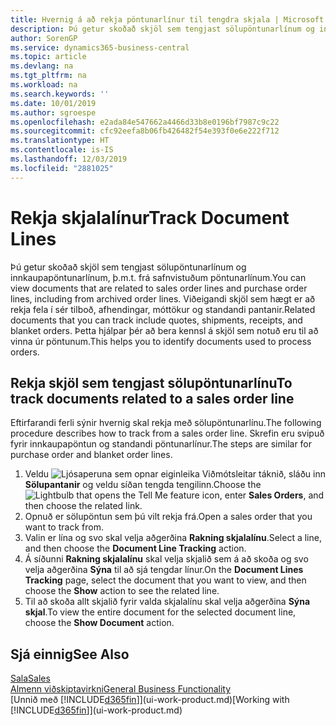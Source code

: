 ```yaml
---
title: Hvernig á að rekja pöntunarlínur til tengdra skjala | Microsoft Docs
description: Þú getur skoðað skjöl sem tengjast sölupöntunarlínum og innkaupapöntunarlínum, þ.m.t. frá safnvistuðum pöntunarlínum. Viðeigandi skjöl sem hægt er að rekja fela í sér tilboð, afhendingar, móttökur og standandi pantanir. Þetta hjálpar þér að bera kennsl á skjöl sem notuð eru til að vinna úr pöntunum.
author: SorenGP
ms.service: dynamics365-business-central
ms.topic: article
ms.devlang: na
ms.tgt_pltfrm: na
ms.workload: na
ms.search.keywords: ''
ms.date: 10/01/2019
ms.author: sgroespe
ms.openlocfilehash: e2ada84e547662a4466d33b8e0196bf7987c9c22
ms.sourcegitcommit: cfc92eefa8b06fb426482f54e393f0e6e222f712
ms.translationtype: HT
ms.contentlocale: is-IS
ms.lasthandoff: 12/03/2019
ms.locfileid: "2881025"
---
```

# <a name="track-document-lines"></a><span data-ttu-id="d307f-105">Rekja skjalalínur</span><span class="sxs-lookup"><span data-stu-id="d307f-105">Track Document Lines</span></span>
<span data-ttu-id="d307f-106">Þú getur skoðað skjöl sem tengjast sölupöntunarlínum og innkaupapöntunarlínum, þ.m.t. frá safnvistuðum pöntunarlínum.</span><span class="sxs-lookup"><span data-stu-id="d307f-106">You can view documents that are related to sales order lines and purchase order lines, including from archived order lines.</span></span> <span data-ttu-id="d307f-107">Viðeigandi skjöl sem hægt er að rekja fela í sér tilboð, afhendingar, móttökur og standandi pantanir.</span><span class="sxs-lookup"><span data-stu-id="d307f-107">Related documents that you can track include quotes, shipments, receipts, and blanket orders.</span></span> <span data-ttu-id="d307f-108">Þetta hjálpar þér að bera kennsl á skjöl sem notuð eru til að vinna úr pöntunum.</span><span class="sxs-lookup"><span data-stu-id="d307f-108">This helps you to identify documents used to process orders.</span></span>  

## <a name="to-track-documents-related-to-a-sales-order-line"></a><span data-ttu-id="d307f-109">Rekja skjöl sem tengjast sölupöntunarlínu</span><span class="sxs-lookup"><span data-stu-id="d307f-109">To track documents related to a sales order line</span></span>
<span data-ttu-id="d307f-110">Eftirfarandi ferli sýnir hvernig skal rekja með sölupöntunarlínu.</span><span class="sxs-lookup"><span data-stu-id="d307f-110">The following procedure describes how to track from a sales order line.</span></span> <span data-ttu-id="d307f-111">Skrefin eru svipuð fyrir innkaupapöntun og standandi pöntunarlínur.</span><span class="sxs-lookup"><span data-stu-id="d307f-111">The steps are similar for purchase order and blanket order lines.</span></span>

1.  <span data-ttu-id="d307f-112">Veldu ![Ljósaperuna sem opnar eiginleika Viðmótsleitar](media/ui-search/search_small.png "Segðu mér hvað þú vilt gera") táknið, sláðu inn **Sölupantanir** og veldu síðan tengda tengilinn.</span><span class="sxs-lookup"><span data-stu-id="d307f-112">Choose the ![Lightbulb that opens the Tell Me feature](media/ui-search/search_small.png "Tell me what you want to do") icon, enter **Sales Orders**, and then choose the related link.</span></span>  
2.  <span data-ttu-id="d307f-113">Opnuð er sölupöntun sem þú vilt rekja frá.</span><span class="sxs-lookup"><span data-stu-id="d307f-113">Open a sales order that you want to track from.</span></span>  
3.  <span data-ttu-id="d307f-114">Valin er lína og svo skal velja aðgerðina **Rakning skjalalínu**.</span><span class="sxs-lookup"><span data-stu-id="d307f-114">Select a line, and then choose the **Document Line Tracking** action.</span></span>
4. <span data-ttu-id="d307f-115">Á síðunni **Rakning skjalalínu** skal velja skjalið sem á að skoða og svo velja aðgerðina **Sýna** til að sjá tengdar línur.</span><span class="sxs-lookup"><span data-stu-id="d307f-115">On the **Document Lines Tracking** page, select the document that you want to view, and then choose the **Show** action to see the related line.</span></span>
5. <span data-ttu-id="d307f-116">Til að skoða allt skjalið fyrir valda skjalalínu skal velja aðgerðina **Sýna skjal**.</span><span class="sxs-lookup"><span data-stu-id="d307f-116">To view the entire document for the selected document line, choose the **Show Document** action.</span></span>

## <a name="see-also"></a><span data-ttu-id="d307f-117">Sjá einnig</span><span class="sxs-lookup"><span data-stu-id="d307f-117">See Also</span></span>
[<span data-ttu-id="d307f-118">Sala</span><span class="sxs-lookup"><span data-stu-id="d307f-118">Sales</span></span>](sales-manage-sales.md)  
[<span data-ttu-id="d307f-119">Almenn viðskiptavirkni</span><span class="sxs-lookup"><span data-stu-id="d307f-119">General Business Functionality</span></span>](ui-across-business-areas.md)  
<span data-ttu-id="d307f-120">[Unnið með [!INCLUDE[d365fin](includes/d365fin_md.md)]](ui-work-product.md)</span><span class="sxs-lookup"><span data-stu-id="d307f-120">[Working with [!INCLUDE[d365fin](includes/d365fin_md.md)]](ui-work-product.md)</span></span>
